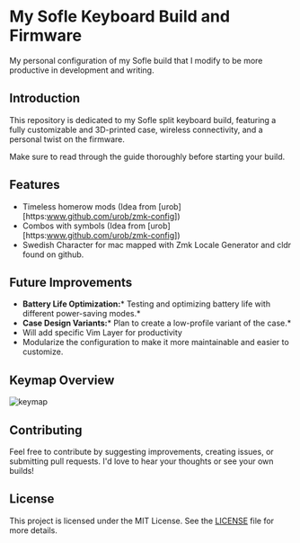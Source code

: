 # My Sofle Keyboard Build and Firmware

My personal configuration of my Sofle build that I modify to be more productive in development and writing.

## Introduction

This repository is dedicated to my Sofle split keyboard build, featuring a fully customizable and 3D-printed case, wireless connectivity, and a personal twist on the firmware.

Make sure to read through the guide thoroughly before starting your build.

## Features

- Timeless homerow mods (Idea from [urob][https:www.github.com/urob/zmk-config])
- Combos with symbols (Idea from [urob][https:www.github.com/urob/zmk-config])
- Swedish Character for mac mapped with Zmk Locale Generator and cldr found on github.

## Future Improvements

- **Battery Life Optimization:**\* Testing and optimizing battery life with different power-saving modes.\*
- **Case Design Variants:**\* Plan to create a low-profile variant of the case.\*
- Will add specific Vim Layer for productivity
- Modularize the configuration to make it more maintainable and easier to customize.

## Keymap Overview

![keymap](keymap-drawer/sofle.svg)

## Contributing

Feel free to contribute by suggesting improvements, creating issues, or submitting pull requests. I'd love to hear your thoughts or see your own builds!

## License

This project is licensed under the MIT License. See the [LICENSE](LICENSE) file for more details.
